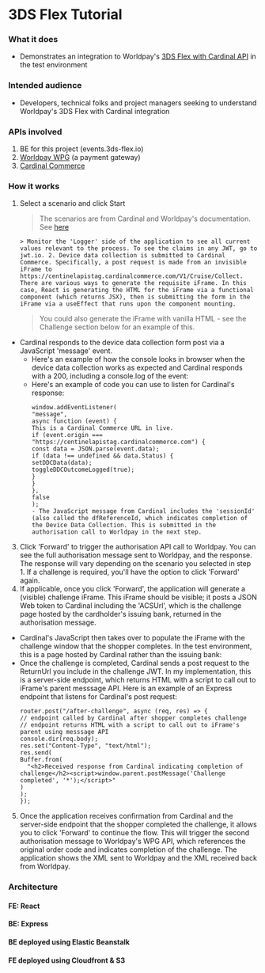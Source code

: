 # 3DS Flex Tutorial

### What it does

- Demonstrates an integration to Worldpay's [3DS Flex with Cardinal API](https://developerengine.fisglobal.com/apis/wpg/directintegration/cardinalsecuretest/) in the test environment

### Intended audience

- Developers, technical folks and project managers seeking to understand Worldpay's 3DS Flex with Cardinal integration

### APIs involved

1. BE for this project (events.3ds-flex.io)
2. [Worldpay WPG](https://developerengine.fisglobal.com/apis/wpg) (a payment gateway)
3. [Cardinal Commerce](https://cardinaldocs.atlassian.net/wiki/spaces/CC/pages/805699644/Cardinal+Cruise+API)

### How it works

1.  Select a scenario and click Start

    > The scenarios are from Cardinal and Worldpay's documentation. See [here](https://cardinaldocs.atlassian.net/wiki/spaces/CCen/pages/903577725/EMV+3DS+2.0+Test+Cases)

        > Monitor the 'Logger' side of the application to see all current values relevant to the process. To see the claims in any JWT, go to jwt.io. 2. Device data collection is submitted to Cardinal Commerce. Specifically, a post request is made from an invisible iFrame to https://centinelapistag.cardinalcommerce.com/V1/Cruise/Collect. There are various ways to generate the requisite iFrame. In this case, React is generating the HTML for the iFrame via a functional component (which returns JSX), then is submitting the form in the iFrame via a useEffect that runs upon the component mounting.

    > You could also generate the iFrame with vanilla HTML - see the Challenge section below for an example of this.

- Cardinal responds to the device data collection form post via a JavaScript 'message' event.
  - Here's an example of how the console looks in browser when the device data collection works as expected and Cardinal responds with a 200, including a console.log of the event:
  - Here's an example of code you can use to listen for Cardinal's response:
    ```
    window.addEventListener(
    "message",
    async function (event) {
    This is a Cardinal Commerce URL in live.
    if (event.origin === "https://centinelapistag.cardinalcommerce.com") {
    const data = JSON.parse(event.data);
    if (data !== undefined && data.Status) {
    setDDCData(data);
    toggleDDCOutcomeLogged(true);
    }
    }
    },
    false
    );
    - The JavaScript message from Cardinal includes the 'sessionId' (also called the dfReferenceId, which indicates completion of the Device Data Collection. This is submitted in the authorisation call to Worldpay in the next step.
    ```

3. Click 'Forward' to trigger the authorisation API call to Worldpay. You can see the full authorisation message sent to Worldpay, and the response. The response will vary depending on the scenario you selected in step 1. If a challenge is required, you'll have the option to click 'Forward' again.
4. If applicable, once you click 'Forward', the application will generate a (visible) challenge iFrame. This iFrame should be visible; it posts a JSON Web token to Cardinal including the 'ACSUrl', which is the challenge page hosted by the cardholder's issuing bank, returned in the authorisation message.

- Cardinal's JavaScript then takes over to populate the iFrame with the challenge window that the shopper completes. In the test environment, this is a page hosted by Cardinal rather than the issuing bank:
- Once the challenge is completed, Cardinal sends a post request to the ReturnUrl you include in the challenge JWT. In my implementation, this is a server-side endpoint, which returns HTML with a script to call out to iFrame's parent messsage API. Here is an example of an Express endpoint that listens for Cardinal's post request:
  ```
  router.post("/after-challenge", async (req, res) => {
  // endpoint called by Cardinal after shopper completes challenge
  // endpoint returns HTML with a script to call out to iFrame's parent using messsage API
  console.dir(req.body);
  res.set("Content-Type", "text/html");
  res.send(
  Buffer.from(
    "<h2>Received response from Cardinal indicating completion of challenge</h2><script>window.parent.postMessage('Challenge completed', '*');</script>"
  )
  );
  });
  ```

5. Once the application receives confirmation from Cardinal and the server-side endpoint that the shopper completed the challenge, it allows you to click 'Forward' to continue the flow. This will trigger the second authorisation message to Worldpay's WPG API, which references the original order code and indicates completion of the challenge. The application shows the XML sent to Worldpay and the XML received back from Worldpay.

### Architecture

#### FE: React

#### BE: Express

#### BE deployed using Elastic Beanstalk

#### FE deployed using Cloudfront & S3
